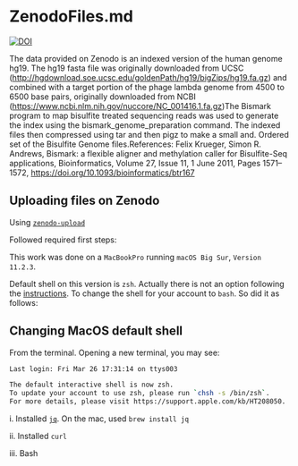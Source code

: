 # ZenodoFiles.md

[![DOI](https://zenodo.org/badge/DOI/10.5281/zenodo.4625710.svg)](10.5281/zenodo.4625710)

The data provided on Zenodo is an indexed version of the human genome hg19. The hg19 fasta file was originally downloaded from UCSC (http://hgdownload.soe.ucsc.edu/goldenPath/hg19/bigZips/hg19.fa.gz) and combined with a target portion of the phage lambda genome from 4500 to 6500 base pairs, originally downloaded from NCBI (https://www.ncbi.nlm.nih.gov/nuccore/NC_001416.1.fa.gz)The Bismark program to map bisulfite treated sequencing reads was used to generate the index using the bismark_genome_preparation command. The indexed files then compressed using tar and then pigz to make a small and. Ordered set of the Bisulfite Genome files.References:
Felix Krueger, Simon R. Andrews, Bismark: a flexible aligner and methylation caller for Bisulfite-Seq applications, Bioinformatics, Volume 27, Issue 11, 1 June 2011, Pages 1571–1572, https://doi.org/10.1093/bioinformatics/btr167


## Uploading files on Zenodo

Using [`zenodo-upload`](https://github.com/jhpoelen/zenodo-upload)

Followed required first steps:

This work was done on a `MacBookPro` running `macOS Big Sur`, `Version 11.2.3`.

Default shell on this version is `zsh`.  Actually there is not an option following the [instructions](https://support.apple.com/kb/HT208050). To change the shell for your account to `bash`.   So did it as follows:

## Changing MacOS default shell

From the terminal. Opening a new terminal, you may see:

```bash
Last login: Fri Mar 26 17:31:14 on ttys003

The default interactive shell is now zsh.
To update your account to use zsh, please run `chsh -s /bin/zsh`.
For more details, please visit https://support.apple.com/kb/HT208050.
```

i. Installed [`jq`](https://stedolan.github.io/jq/).  On the mac, used `brew install jq`

ii. Installed `curl`

iii. Bash

